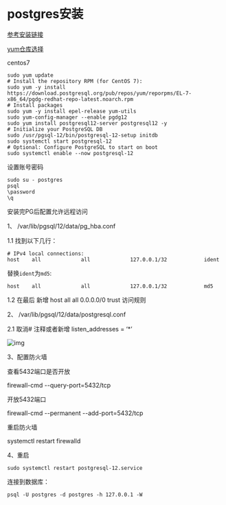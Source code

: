 # postgres安装 

[参考安装链接](https://blog.csdn.net/qq_40391424/article/details/109075002?ops_request_misc=%257B%2522request%255Fid%2522%253A%2522165829915616780366581006%2522%252C%2522scm%2522%253A%252220140713.130102334.pc%255Fall.%2522%257D&request_id=165829915616780366581006&biz_id=0&utm_medium=distribute.pc_search_result.none-task-blog-2~all~first_rank_ecpm_v1~hot_rank-3-109075002-null-null.142^v32^down_rank,185^v2^control&utm_term=centos7%20%E5%AE%89%E8%A3%85timescaledb&spm=1018.2226.3001.4187)

[yum仓库选择](https://www.postgresql.org/download/linux/redhat/)

centos7

```
sudo yum update
# Install the repository RPM (for CentOS 7):
sudo yum -y install https://download.postgresql.org/pub/repos/yum/reporpms/EL-7-x86_64/pgdg-redhat-repo-latest.noarch.rpm
# Install packages
sudo yum -y install epel-release yum-utils
sudo yum-config-manager --enable pgdg12
sudo yum install postgresql12-server postgresql12 -y
# Initialize your PostgreSQL DB
sudo /usr/pgsql-12/bin/postgresql-12-setup initdb
sudo systemctl start postgresql-12
# Optional: Configure PostgreSQL to start on boot
sudo systemctl enable --now postgresql-12
```

设置账号密码

```
sudo su - postgres
psql
\password
\q
```

安装完PG后配置允许远程访问

1、 /var/lib/pgsql/12/data/pg_hba.conf

1.1 找到以下几行：

```
# IPv4 local connections:
host    all             all             127.0.0.1/32            ident
```

替换`ident`为`md5`:

```
host    all             all             127.0.0.1/32            md5
```

1.2 在最后 新增 host all all 0.0.0.0/0 trust 访问规则

2、 /var/lib/pgsql/12/data/postgresql.conf

2.1 取消# 注释或者新增 listen_addresses = ‘*’ 

![img](\Imag\blhbfznccl.png)

3、配置防火墙

查看5432端口是否开放

firewall-cmd --query-port=5432/tcp

开放5432端口

firewall-cmd --permanent --add-port=5432/tcp

重启防火墙

systemctl restart firewalld 

4、重启

```
sudo systemctl restart postgresql-12.service
```

连接到数据库：

```
psql -U postgres -d postgres -h 127.0.0.1 -W
```

